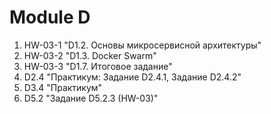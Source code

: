 # Module D
1. HW-03-1 "D1.2. Основы микросервисной архитектуры"
2. HW-03-2 "D1.3. Docker Swarm"
3. HW-03-3 "D1.7. Итоговое задание"
4. D2.4 "Практикум: Задание D2.4.1, Задание D2.4.2"
5. D3.4 "Практикум"
6. D5.2 "Задание D5.2.3 (HW-03)"
